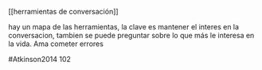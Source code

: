 [[herramientas de conversación]]

hay un mapa de las herramientas, la clave es mantener el interes en la conversacion, tambien se puede preguntar sobre lo que más le interesa en la vida. Ama cometer errores

#Atkinson2014 102